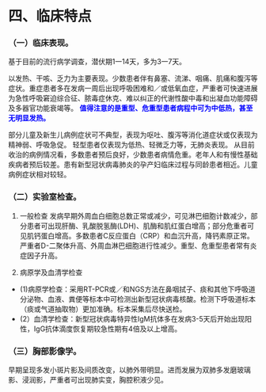 # 四、临床特点
### （一）临床表现。
基于目前的流行病学调查，潜伏期1一14天，多为3一7天。

以发热、干咳、乏力为主要表现。少数患者伴有鼻塞、流涕、咽痛、肌痛和腹泻等症状。重症患者多在发病一周后出现呼吸困难和／或低氧血症，严重者可快速进展为急性呼吸窘迫综合征、脓毒症休克、难以纠正的代谢性酸中毒和出凝血功能障碍及多器官功能衰竭等。<label style="color:blue"> **值得注意的是重型、危重型患者病程中可为中低热，甚至无明显发热。** </label>

部分儿童及新生儿病例症状可不典型，表现为呕吐、腹泻等消化道症状或仅表现为精神弱、呼吸急促。
轻型患者仅表现为低热、轻微乏力等，无肺炎表现。
从目前收治的病例情况看，多数患者预后良好，少数患者病情危重。老年人和有慢性基础疾病者预后较差。患有新型冠状病毒肺炎的孕产妇临床过程与同龄患者相近。儿童病例症状相对较轻。

### （二）实验室检查。
1. 一般检查
发病早期外周血白细胞总数正常或减少，可见淋巴细胞计数减少，部分患者可出现肝酶、乳酸脱氢酶(LDH)、肌酶和肌红蛋白增高；部分危重者可见肌钙蛋白增高。多数患者C反应蛋白（CRP）和血沉升高，降钙素原正常。严重者D-二聚体升高、外周血淋巴细胞进行性减少。重型、危重型患者常有炎症因子升高。

2. 病原学及血清学检查
- (1)病原学检查：采用RT-PCR或／和NGS方法在鼻咽拭子、痰和其他下呼吸道分泌物、血液、粪便等标本中可检测出新型冠状病毒核酸。检测下呼吸道标本（痰或气道抽取物）更加准确。标本采集后尽快送检。
- (2）血清学检查：新型冠状病毒特异性IgM抗体多在发病3-5天后开始出现阳性，IgG抗体滴度恢复期较急性期有4倍及以上增高。

### （三）胸部影像学。
早期呈现多发小斑片影及间质改变，以肺外带明显。进而发展为双肺多发磨玻璃影、浸润影，严重者可出现肺实变，胸腔积液少见。
